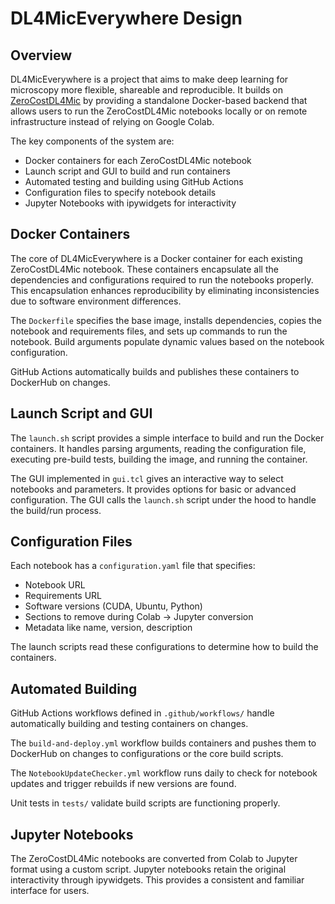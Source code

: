 # DL4MicEverywhere Design

## Overview

DL4MicEverywhere is a project that aims to make deep learning for microscopy more flexible, shareable and reproducible. It builds on [ZeroCostDL4Mic](https://github.com/HenriquesLab/ZeroCostDL4Mic) by providing a standalone Docker-based backend that allows users to run the ZeroCostDL4Mic notebooks locally or on remote infrastructure instead of relying on Google Colab.

The key components of the system are:

- Docker containers for each ZeroCostDL4Mic notebook 
- Launch script and GUI to build and run containers
- Automated testing and building using GitHub Actions
- Configuration files to specify notebook details
- Jupyter Notebooks with ipywidgets for interactivity 

## Docker Containers

The core of DL4MicEverywhere is a Docker container for each existing ZeroCostDL4Mic notebook. These containers encapsulate all the dependencies and configurations required to run the notebooks properly. This encapsulation enhances reproducibility by eliminating inconsistencies due to software environment differences.

The `Dockerfile` specifies the base image, installs dependencies, copies the notebook and requirements files, and sets up commands to run the notebook. Build arguments populate dynamic values based on the notebook configuration.

GitHub Actions automatically builds and publishes these containers to DockerHub on changes.

## Launch Script and GUI

The `launch.sh` script provides a simple interface to build and run the Docker containers. It handles parsing arguments, reading the configuration file, executing pre-build tests, building the image, and running the container.

The GUI implemented in `gui.tcl` gives an interactive way to select notebooks and parameters. It provides options for basic or advanced configuration. The GUI calls the `launch.sh` script under the hood to handle the build/run process.

## Configuration Files

Each notebook has a `configuration.yaml` file that specifies:

- Notebook URL
- Requirements URL
- Software versions (CUDA, Ubuntu, Python)
- Sections to remove during Colab -> Jupyter conversion
- Metadata like name, version, description

The launch scripts read these configurations to determine how to build the containers.

## Automated Building 

GitHub Actions workflows defined in `.github/workflows/` handle automatically building and testing containers on changes.

The `build-and-deploy.yml` workflow builds containers and pushes them to DockerHub on changes to configurations or the core build scripts.

The `NotebookUpdateChecker.yml` workflow runs daily to check for notebook updates and trigger rebuilds if new versions are found.

Unit tests in `tests/` validate build scripts are functioning properly.

## Jupyter Notebooks

The ZeroCostDL4Mic notebooks are converted from Colab to Jupyter format using a custom script. Jupyter notebooks retain the original interactivity through ipywidgets. This provides a consistent and familiar interface for users.
